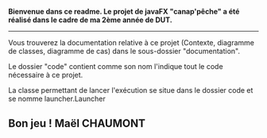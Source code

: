 **Bienvenue dans ce readme. Le projet de javaFX "canap'pêche" a été réalisé dans le cadre de ma 2ème année de DUT.**

---
Vous trouverez la documentation relative à ce projet (Contexte, diagramme de classes, diagramme de cas) dans le sous-dossier "documentation".

Le dossier "code" contient comme son nom l'indique tout le code nécessaire à ce projet.

La classe permettant de lancer l'exécution se situe dans le dossier code et se nomme launcher.Launcher

Bon jeu !
**Maël CHAUMONT**
---
